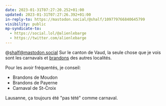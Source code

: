 ```yaml
---
date: 2023-01-31T07:27:20.252+01:00
updated: 2023-01-31T07:27:26.392+01:00
in-reply-to: https://mastodon.social/@shalf/109779766840645799
visibility: public
mp-syndicate-to:
  - https://social.lol/@alienlebarge
  - https://twitter.com/alienlebarge
---
```

@shalf@mastodon.social Sur le canton de Vaud, la seule chose que je vois sont les carnavals et [brandons](https://www.vd.ch/themes/culture/patrimoine-mobilier-non-cantonal-et-immateriel/patrimoine-immateriel-et-traditions-vivantes/pratiques-sociales/hiver/brandons) des autres localités.

Pour les avoir fréquentés, je conseil:
- Brandons de Moudon
- Brandons de Payerne
- Carnaval de St-Croix

Lausanne, ça toujours été "pas tété" comme carnaval.
